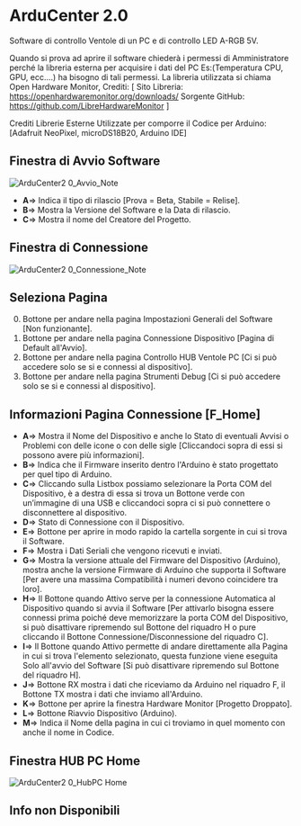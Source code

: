 # ArduCenter 2.0
Software di controllo Ventole di un PC e di controllo LED A-RGB 5V.

Quando si prova ad aprire il software chiederà i permessi di Amministratore perché la libreria esterna per acquisire i dati del PC Es:(Temperatura CPU, GPU, ecc.…) ha bisogno di tali permessi. La libreria utilizzata si chiama Open Hardware Monitor, 
Crediti:
[
Sito Libreria: https://openhardwaremonitor.org/downloads/
Sorgente GitHub: https://github.com/LibreHardwareMonitor
]

Crediti Librerie Esterne Utilizzate per comporre il Codice per Arduino: [Adafruit NeoPixel, microDS18B20, Arduino IDE]


## Finestra di Avvio Software

![ArduCenter2 0_Avvio_Note](https://user-images.githubusercontent.com/76437833/226211964-0c023000-cbb8-48a2-afda-9a05b5a76a06.png)

- **A**=> Indica il tipo di rilascio [Prova = Beta, Stabile = Relise].
- **B**=> Mostra la Versione del Software e la Data di rilascio.
- **C**=> Mostra il nome del Creatore del Progetto.


## Finestra di Connessione

![ArduCenter2 0_Connessione_Note](https://user-images.githubusercontent.com/76437833/226212168-6059b549-de64-47b7-a066-4598f605ec41.png)

## Seleziona Pagina
0. Bottone per andare nella pagina Impostazioni Generali del Software [Non funzionante].
1. Bottone per andare nella pagina Connessione Dispositivo [Pagina di Default all'Avvio].
2. Bottone per andare nella pagina Controllo HUB Ventole PC [Ci si può accedere solo se si e connessi al dispositivo].
3. Bottone per andare nella pagina Strumenti Debug [Ci si può accedere solo se si e connessi al dispositivo].

## Informazioni Pagina Connessione [F_Home]
- **A**=> Mostra il Nome del Dispositivo e anche lo Stato di eventuali Avvisi o Problemi con delle icone o con delle sigle [Cliccandoci sopra di essi si possono avere più informazioni].
- **B**=> Indica che il Firmware inserito dentro l'Arduino è stato progettato per quel tipo di Arduino.
- **C**=> Cliccando sulla Listbox possiamo selezionare la Porta COM del Dispositivo, è a destra di essa si trova un Bottone verde con un’immagine di una USB e cliccandoci sopra ci si può connettere o disconnettere al dispositivo.
- **D**=> Stato di Connessione con il Dispositivo.
- **E**=> Bottone per aprire in modo rapido la cartella sorgente in cui si trova il Software.
- **F**=> Mostra i Dati Seriali che vengono ricevuti e inviati.
- **G**=> Mostra la versione attuale del Firmware del Dispositivo (Arduino), mostra anche la versione Firmware di Arduino che supporta il Software [Per avere una massima Compatibilità i numeri devono coincidere tra loro].
- **H**=> Il Bottone quando Attivo serve per la connessione Automatica al Dispositivo quando si avvia il Software [Per attivarlo bisogna essere connessi prima poiché deve memorizzare la porta COM del Dispositivo, si può disattivare ripremendo sul Bottone del riquadro H o pure cliccando il Bottone Connessione/Disconnessione del riquadro C].
- **I**=> Il Bottone quando Attivo permette di andare direttamente alla Pagina in cui si trova l'elemento selezionato, questa funzione viene eseguita Solo all'avvio del Software [Si può disattivare ripremendo sul Bottone del riquadro H].
- **J**=> Bottone RX mostra i dati che riceviamo da Arduino nel riquadro F, il Bottone TX mostra i dati che inviamo all'Arduino.
- **K**=> Bottone per aprire la finestra Hardware Monitor [Progetto Droppato].
- **L**=> Bottone Riavvio Dispositivo (Arduino).
- **M**=> Indica il Nome della pagina in cui ci troviamo in quel momento con anche il nome in Codice.


## Finestra HUB PC Home 

![ArduCenter2 0_HubPC Home](https://user-images.githubusercontent.com/76437833/226214790-2b835f7d-31f5-41b2-a15c-4178cf5c40fe.png)

## Info non **Disponibili**

